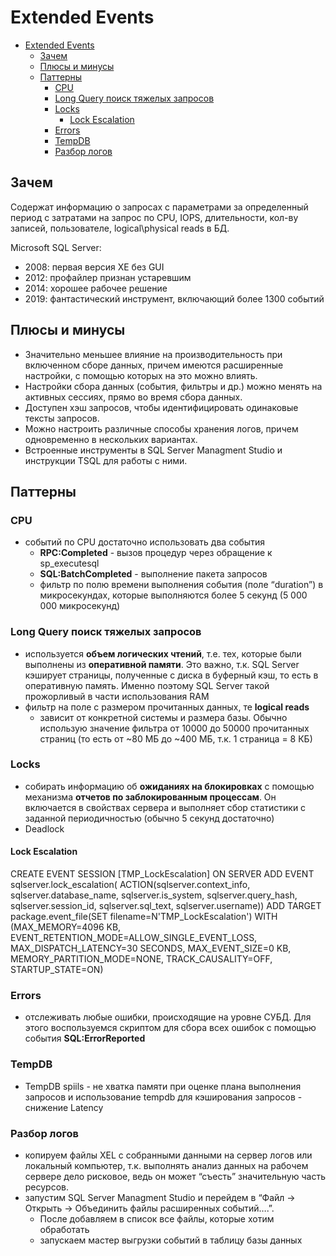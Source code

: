 # Extended Events

- [Extended Events](#extended-events)
	- [Зачем](#зачем)
	- [Плюсы и минусы](#плюсы-и-минусы)
	- [Паттерны](#паттерны)
		- [CPU](#cpu)
		- [Long Query поиск тяжелых запросов](#long-query-поиск-тяжелых-запросов)
		- [Locks](#locks)
			- [Lock Escalation](#lock-escalation)
		- [Errors](#errors)
		- [TempDB](#tempdb)
		- [Разбор логов](#разбор-логов)

## Зачем

Содержат информацию о запросах с параметрами за определенный период с затратами на запрос по CPU, IOPS, длительности, кол-ву записей, пользователе, logical\physical reads в БД.

Microsoft SQL Server:

- 2008: первая версия ХЕ без GUI
- 2012: профайлер признан устаревшим
- 2014: хорошее рабочее решение
- 2019: фантастический инструмент, включающий более 1300 событий

## Плюсы и минусы

- Значительно меньшее влияние на производительность при включенном сборе данных, причем имеются расширенные настройки, с помощью которых на это можно влиять.
- Настройки сбора данных (события, фильтры и др.) можно менять на активных сессиях, прямо во время сбора данных.
- Доступен хэш запросов, чтобы идентифицировать одинаковые тексты запросов.
- Можно настроить различные способы хранения логов, причем одновременно в нескольких вариантах.
- Встроенные инструменты в SQL Server Managment Studio и инструкции TSQL для работы с ними.

## Паттерны

### CPU

- событий по CPU достаточно использовать два события
  - __RPC:Completed__ - вызов процедур через обращение к sp_executesql
  - __SQL:BatchCompleted__ - выполнение пакета запросов
  - фильтр по полю времени выполнения события (поле “duration”) в микросекундах, которые выполняются более 5 секунд (5 000 000 микросекунд)

### Long Query поиск тяжелых запросов

- используется __объем логических чтений__, т.е. тех, которые были выполнены из __оперативной памяти__. Это важно, т.к. SQL Server кэширует страницы, полученные с диска в буферный кэш, то есть в оперативную память. Именно поэтому SQL Server такой прожорливый в части использования RAM
- фильтр на поле с размером прочитанных данных, те __logical reads__
  - зависит от конкретной системы и размера базы. Обычно использую значение фильтра от 10000 до 50000 прочитанных страниц (то есть от ~80 МБ до ~400 МБ, т.к. 1 страница = 8 КБ)

### Locks

- собирать информацию об __ожиданиях на блокировках__ с помощью механизма __отчетов по заблокированным процессам__. Он включается в свойствах сервера и выполняет сбор статистики с заданной периодичностью (обычно 5 секунд достаточно)
- Deadlock

#### Lock Escalation

CREATE EVENT SESSION [TMP_LockEscalation] ON SERVER ADD EVENT sqlserver.lock_escalation(
ACTION(sqlserver.context_info, sqlserver.database_name, sqlserver.is_system, sqlserver.query_hash, sqlserver.session_id, sqlserver.sql_text, sqlserver.username))
ADD TARGET package.event_file(SET filename=N'TMP_LockEscalation') WITH (MAX_MEMORY=4096 KB,
EVENT_RETENTION_MODE=ALLOW_SINGLE_EVENT_LOSS, MAX_DISPATCH_LATENCY=30 SECONDS, MAX_EVENT_SIZE=0 KB, MEMORY_PARTITION_MODE=NONE, TRACK_CAUSALITY=OFF, STARTUP_STATE=ON)

### Errors

- отслеживать любые ошибки, происходящие на уровне СУБД. Для этого воспользуемся скриптом для сбора всех ошибок с помощью события __SQL:ErrorReported__

### TempDB

- TempDB spiils - не хватка памяти при оценке плана выполнения запросов и использование tempdb для кэширования запросов - снижение Latency

### Разбор логов

- копируем файлы XEL с собранными данными на сервер логов или локальный компьютер, т.к. выполнять анализ данных на рабочем сервере дело рисковое, ведь он может “съесть” значительную часть ресурсов.
- запустим SQL Server Managment Studio и перейдем в “Файл -> Открыть -> Объединить файлы расширенных событий….”.
  - После добавляем в список все файлы, которые хотим обработать
  - запускаем мастер выгрузки событий в таблицу базы данных